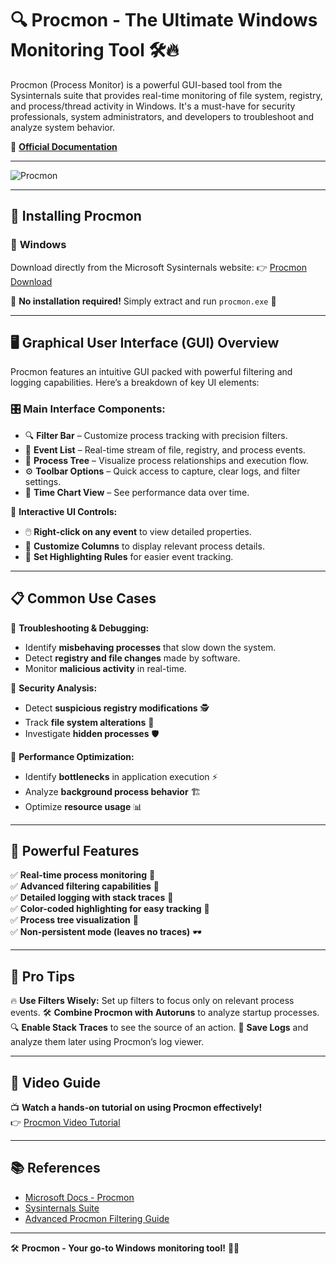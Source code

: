 # 🔍 Procmon - The Ultimate Windows Monitoring Tool 🛠️🔥


Procmon (Process Monitor) is a powerful GUI-based tool from the Sysinternals suite that provides real-time monitoring of file system, registry, and process/thread activity in Windows. It's a must-have for security professionals, system administrators, and developers to troubleshoot and analyze system behavior.

📖 **[Official Documentation](https://docs.microsoft.com/en-us/sysinternals/downloads/procmon)**

---

![Procmon](https://upload.wikimedia.org/wikipedia/en/thumb/7/78/Sysinternals_Logo.png/300px-Sysinternals_Logo.png)

---

## 🚀 Installing Procmon

### 🔹 **Windows**
Download directly from the Microsoft Sysinternals website:
👉 [Procmon Download](https://docs.microsoft.com/en-us/sysinternals/downloads/procmon)

📌 **No installation required!** Simply extract and run `procmon.exe` 🚀

---

## 🖥️ Graphical User Interface (GUI) Overview

Procmon features an intuitive GUI packed with powerful filtering and logging capabilities. Here’s a breakdown of key UI elements:

### 🎛️ **Main Interface Components:**
- 🔍 **Filter Bar** – Customize process tracking with precision filters.
- 📜 **Event List** – Real-time stream of file, registry, and process events.
- 📂 **Process Tree** – Visualize process relationships and execution flow.
- ⚙️ **Toolbar Options** – Quick access to capture, clear logs, and filter settings.
- 🔄 **Time Chart View** – See performance data over time.

🔹 **Interactive UI Controls:**
- 🖱️ **Right-click on any event** to view detailed properties.
- 🎨 **Customize Columns** to display relevant process details.
- 🎯 **Set Highlighting Rules** for easier event tracking.

---

## 📋 Common Use Cases

🚀 **Troubleshooting & Debugging:**
- Identify **misbehaving processes** that slow down the system.
- Detect **registry and file changes** made by software.
- Monitor **malicious activity** in real-time.

🔐 **Security Analysis:**
- Detect **suspicious registry modifications** 🕵️
- Track **file system alterations** 🔎
- Investigate **hidden processes** 🛡️

🔧 **Performance Optimization:**
- Identify **bottlenecks** in application execution ⚡
- Analyze **background process behavior** 🏗️
- Optimize **resource usage** 📊

---

## 🎯 Powerful Features

✅ **Real-time process monitoring** 📡  
✅ **Advanced filtering capabilities** 🎯  
✅ **Detailed logging with stack traces** 📑  
✅ **Color-coded highlighting for easy tracking** 🎨  
✅ **Process tree visualization** 🌳  
✅ **Non-persistent mode (leaves no traces)** 🕶️

---

## 🌟 Pro Tips

🔥 **Use Filters Wisely:** Set up filters to focus only on relevant process events.
🛠️ **Combine Procmon with Autoruns** to analyze startup processes.
🔍 **Enable Stack Traces** to see the source of an action.
💾 **Save Logs** and analyze them later using Procmon’s log viewer.

---

## 🎥 Video Guide

📺 **Watch a hands-on tutorial on using Procmon effectively!**  
👉 [Procmon Video Tutorial](https://www.youtube.com/results?search_query=procmon+tutorial)

---

## 📚 References
- [Microsoft Docs - Procmon](https://docs.microsoft.com/en-us/sysinternals/downloads/procmon)
- [Sysinternals Suite](https://docs.microsoft.com/en-us/sysinternals/)
- [Advanced Procmon Filtering Guide](https://www.windowscentral.com/how-use-process-monitor-windows-10)

---

🛠️ **Procmon - Your go-to Windows monitoring tool!** 🚀💡
